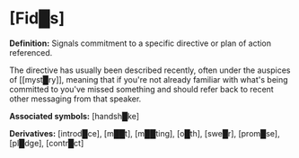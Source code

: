 # **[Fid█s]**

**Definition:** Signals commitment to a specific directive or plan of action referenced.

The directive has usually been described recently, often under the auspices of [[myst█ry]], meaning that if you're not already familiar with what's being committed to you've missed something and should refer back to recent other messaging from that speaker.

**Associated symbols:** [handsh█ke]

**Derivatives:** [introd█ce], [m██t], [m██ting], [o█th], [swe█r], [prom█se], [pl█dge], [contr█ct]